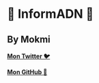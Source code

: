 # 📌 InformADN 📌
## By Mokmi 
[**Mon Twitter 🐦**](https://twitter.com/0x4d6f6b6d69)

[**Mon GitHub 📜**](https://github.com/Plattyz)
